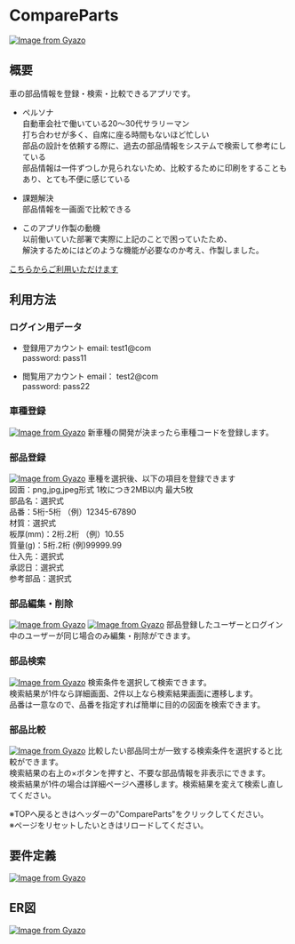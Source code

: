 # CompareParts
[![Image from Gyazo](https://i.gyazo.com/fc718577661b1c181c84ba5c5d22f07d.jpg)](https://gyazo.com/fc718577661b1c181c84ba5c5d22f07d)  
## 概要
車の部品情報を登録・検索・比較できるアプリです。  
  
- ペルソナ  
自動車会社で働いている20〜30代サラリーマン  
打ち合わせが多く、自席に座る時間もないほど忙しい  
部品の設計を依頼する際に、過去の部品情報をシステムで検索して参考にしている  
部品情報は一件ずつしか見られないため、比較するために印刷をすることもあり、とても不便に感じている  
  
- 課題解決  
部品情報を一画面で比較できる  
  
- このアプリ作製の動機  
以前働いていた部署で実際に上記のことで困っていたため、  
解決するためにはどのような機能が必要なのか考え、作製しました。  
  
[こちらからご利用いただけます](http://www.hellobambi.net/)  
  
## 利用方法  
### ログイン用データ
- 登録用アカウント
email: test1@com  
password: pass11

- 閲覧用アカウント
email： test2@com  
password: pass22  

### 車種登録
[![Image from Gyazo](https://i.gyazo.com/be8dbd589bbea66dad84f5bfa1a62de0.gif)](https://gyazo.com/be8dbd589bbea66dad84f5bfa1a62de0)
新車種の開発が決まったら車種コードを登録します。  

### 部品登録
[![Image from Gyazo](https://i.gyazo.com/e96c71e38f1b1e200dbc2fe25fb69c48.gif)](https://gyazo.com/e96c71e38f1b1e200dbc2fe25fb69c48)
車種を選択後、以下の項目を登録できます  
図面：png,jpg,jpeg形式 1枚につき2MB以内 最大5枚  
部品名：選択式  
品番：5桁-5桁 （例）12345-67890  
材質：選択式  
板厚(mm)：2桁.2桁 （例）10.55  
質量(g)：5桁.2桁 (例)99999.99  
仕入先：選択式  
承認日：選択式  
参考部品：選択式  

### 部品編集・削除
[![Image from Gyazo](https://i.gyazo.com/ce31fe25ae3e7725dbc8db071882a684.gif)](https://gyazo.com/ce31fe25ae3e7725dbc8db071882a684)
[![Image from Gyazo](https://i.gyazo.com/bc6ee8350cecc905777b4ca01d06971b.gif)](https://gyazo.com/bc6ee8350cecc905777b4ca01d06971b)
部品登録したユーザーとログイン中のユーザーが同じ場合のみ編集・削除ができます。  

### 部品検索
[![Image from Gyazo](https://i.gyazo.com/a51a30ed9f9fa448ee383c2f96318eb9.gif)](https://gyazo.com/a51a30ed9f9fa448ee383c2f96318eb9)
検索条件を選択して検索できます。  
検索結果が1件なら詳細画面、2件以上なら検索結果画面に遷移します。  
品番は一意なので、品番を指定すれば簡単に目的の図面を検索できます。  

### 部品比較
[![Image from Gyazo](https://i.gyazo.com/a378762361faf4a7cd7e3c2847474e1e.gif)](https://gyazo.com/a378762361faf4a7cd7e3c2847474e1e)
比較したい部品同士が一致する検索条件を選択すると比較ができます。  
検索結果の右上の×ボタンを押すと、不要な部品情報を非表示にできます。  
検索結果が1件の場合は詳細ページへ遷移します。検索結果を変えて検索し直してください。  
  
※TOPへ戻るときはヘッダーの"CompareParts"をクリックしてください。  
※ページをリセットしたいときはリロードしてください。  

## 要件定義
[![Image from Gyazo](https://i.gyazo.com/911951337d6c24fa97e4a06c6a4ba8e5.png)](https://gyazo.com/911951337d6c24fa97e4a06c6a4ba8e5)  

## ER図
[![Image from Gyazo](https://i.gyazo.com/0cf0b003d1f01f662be2e039352fd34c.png)](https://gyazo.com/0cf0b003d1f01f662be2e039352fd34c)

